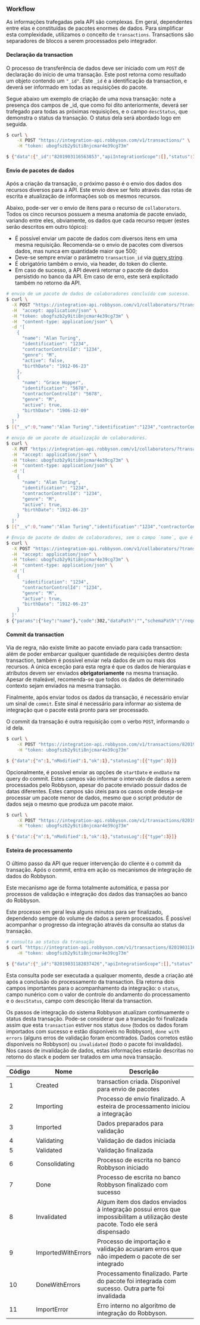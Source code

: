 ### Workflow

As informações trafegadas pela API são complexas. Em geral, dependentes entre elas e constituídas de pacotes enormes de dados. Para simplificar esta complexidade, utilizamos o conceito de `transactions`. Transactions são separadores de blocos a serem processados pelo integrador.

#### Declaração da transaction

O processo de transferência de dados deve ser iniciado com um `POST` de declaração do início de uma transação. Este post retorna como resultado um objeto contendo um `"_id"`. Este `_id` é a identificação da transaction, e deverá ser informado em todas as requisições do pacote.

Segue abaixo um exemplo de criação de uma nova transação: note a presença dos campos de _id, que como foi dito anteriormente, deverá ser trafegado para todas as próximas requisições, e o campo `descStatus`, que demonstra o status da transação. O status dela será abordado logo em seguida.

```bash
$ curl \
    -X POST "https://integration-api.robbyson.com/v1/transactions/" \
    -H "token: ubogfszb2y9iti8njcmar4e39cg73m"

$ {"data":{"_id":"8201903116563853","apiIntegrationScope":[],"status":1,"descStatus":"Created","date":"2019-01-31T16:56:03.824Z"},"statusLog":[{"type":3}]}
```

#### Envio de pacotes de dados

Após a criação da transação, o próximo passo é o envio dos dados dos recursos diversos para a API. Este envio deve ser feito através das rotas de escrita e atualização de informações sob os mesmos recursos. 

Abaixo, pode-ser ver o envio de itens para o recurso de `collaborators`. Todos os cinco recursos possuem a mesma anatomia de pacote enviado, variando entre eles, obviamente, os dados que cada recurso requer (estes serão descritos em outro tópico):

- É possível enviar um pacote de dados com diversos itens em uma mesma requisição. Recomenda-se o envio de pacotes com diversos dados, mas nunca em quantidade maior que 500;
- Deve-se sempre enviar o parâmetro `transaction_id` via [query string](https://en.wikipedia.org/wiki/Query_string).
- É obrigatório também o envio, via header, do token do cliente.
- Em caso de sucesso, a API deverá retornar o pacote de dados persistido no banco da API. Em caso de erro, este será explicitado também no retorno da API.

```bash
# envio de um pacote de dados de colaboradores concluído com sucesso.
$ curl \
  -X POST "https://integration-api.robbyson.com/v1/collaborators/?transaction_id=8201903116563853" \
  -H  "accept: application/json" \
  -H "token: ubogfszb2y9iti8njcmar4e39cg73m" \
  -H  "content-type: application/json" \
  -d '[
    {
      "name": "Alan Turing",
      "identification": "1234",
      "contractorControlId": "1234",
      "genre": "M",
      "active": false,
      "birthDate": "1912-06-23"
    },
    {
      "name": "Grace Hopper",
      "identification": "5678",
      "contractorControlId": "5678",
      "genre": "M",
      "active": true,
      "birthDate": "1906-12-09"
    }
  ]'
$ [{"__v":0,"name":"Alan Turing","identification":"1234","contractorControlId":"1234","genre":"M","active":false,"birthDate":"1912-06-23","stackId":"8201903116563853","contractorId":"8"},{"__v":0,"name":"Grace Hopper","identification":"5678","contractorControlId":"5678","genre":"M","active":true,"birthDate":"1906-12-09","stackId":"8201903116563853","contractorId":"8"}]
```

```bash
# envio de um pacote de atualização de colaboradores.
$ curl \
  -X PUT "https://integration-api.robbyson.com/v1/collaborators/?transaction_id=8201903116563853" \
  -H  "accept: application/json" \
  -H "token: ubogfszb2y9iti8njcmar4e39cg73m" \
  -H  "content-type: application/json" \
  -d '[
    {
      "name": "Alan Turing",
      "identification": "1234",
      "contractorControlId": "1234",
      "genre": "M",
      "active": true,
      "birthDate": "1912-06-23"
    }
  ]'
$ [{"__v":0,"name":"Alan Turing","identification":"1234","contractorControlId":"1234","genre":"M","active":true,"birthDate":"1912-06-23","stackId":"8201903116563853","contractorId":"8"}]
```

```bash
# Envio de pacote de dados de colaboradores, sem o campo `name`, que é obrigatório para este recurso.
$ curl \
  -X POST "https://integration-api.robbyson.com/v1/collaborators/?transaction_id=8201903116563853" \
  -H  "accept: application/json" \
  -H "token: ubogfszb2y9iti8njcmar4e39cg73m" \
  -H  "content-type: application/json" \
  -d '[
    {
      "identification": "1234",
      "contractorControlId": "1234",
      "genre": "M",
      "active": true,
      "birthDate": "1912-06-23"
    }
  ]'
$ {"params":{"key":"name"},"code":302,"dataPath":"","schemaPath":"/required/0","subErrors":null,"status":400,"name":"Error","message":"The \"collaborators\" body parameter is invalid ([{\"identification\":\"1234\",\"contractorControlId\":\"1234\",\"genre\":\"M\",\"active\":true,\"birthDate\":\"1912-06-23\"}]) \nUnable to parse array item at index 0 ({\"identification\":\"1234\",\"contractorControlId\":\"1234\",\"genre\":\"M\",\"active\":true,\"birthDate\":\"1912-06-23\"}). \nJSON Schema validation error. \nData path: \"undefined[0].\" \nSchema path: \"/required/0\" \nMissing required property: name"}
```

#### Commit da transaction

Via de regra, não existe limite ao pacote enviado para cada transaction: além de poder embarcar qualquer quantidade de requisições dentro desta transaction, também é possível enviar nela dados de um ou mais dos recursos. A única exceção para esta regra é que os dados de hierarquias e atributos devem ser enviados **obrigatoriamente** na mesma transação. Apesar de maleável, recomenda-se que todos os dados de determinado contexto sejam enviados na mesma transação.

Finalmente, após enviar todos os dados da transação, é necessário enviar um sinal de `commit`. Este sinal é necessário para informar ao sistema de integração que o pacote está pronto para ser processado.

O commit da transação é outra requisição com o verbo `POST`, informando o id dela.

```bash
$ curl \
    -X POST "https://integration-api.robbyson.com/v1/transactions/8201903116563853" \
    -H "token: ubogfszb2y9iti8njcmar4e39cg73m"

$ {"data":{"n":1,"nModified":1,"ok":1},"statusLog":[{"type":3}]}
```

Opcionalmente, é possível enviar as opções de `startDate` e `endDate` na query do commit. Estes campos vão informar o intervalo de dados a serem processados pelo Robbyson, apesar do pacote enviado possuir dados de datas diferentes. Estes campos são úteis para os casos onde deseja-se processar um pacote menor de dados, mesmo que o script produtor de dados seja o mesmo que produza um pacote maior.

```bash
$ curl \
    -X POST "https://integration-api.robbyson.com/v1/transactions/8201903116563853?startDate=2000-01-01&endDate=2000-01-20" \
    -H "token: ubogfszb2y9iti8njcmar4e39cg73m"

$ {"data":{"n":1,"nModified":1,"ok":1},"statusLog":[{"type":3}]}
```


#### Esteira de processamento

O último passo da API que requer intervenção do cliente é o commit da transação. Após o commit, entra em ação os mecanismos de integração de dados do Robbyson.

Este mecanismo age de forma totalmente automática, e passa por processos de validação e integração dos dados das transações ao banco do Robbyson.

Este processo em geral leva alguns minutos para ser finalizado, dependendo sempre do volume de dados a serem processados. É possível acompanhar o progresso da integração através da consulta ao status da transação.

```bash
# consulta ao status da transação
$ curl "https://integration-api.robbyson.com/v1/transactions/8201903116563853" \
    -H "token: ubogfszb2y9iti8njcmar4e39cg73m"

$ {"data":{"_id":"82019031182037426","apiIntegrationScope":[],"status":1,"descStatus":"Created","date":"2019-01-31T18:20:37.402Z"},"statusLog":[{"type":3}]}
```

Esta consulta pode ser executada a qualquer momento, desde a criação até após a conclusão do processamento da transaction. Ela retorna dois campos importantes para o acompanhamento da integração: o `status`, campo nunérico com o valor de controle do andamento do processamento e o `descStatus`, campo com descrição literal da transaction.

Os passos de integração do sistema Robbyson atualizam continuamente o status desta transação. Pode-se considerar que a transação foi finalizada assim que esta `transaction` estiver nos status `done` (todos os dados foram importados com sucesso e estão disponíveis no Robbyson), `done with errors` (alguns erros de validação foram encontrados. Dados corretos estão disponíveis no Robbyson) ou `invalidated` (todo o pacote foi invalidado). Nos casos de invalidação de dados, estas informações estarão descritas no retorno do stack e podem ser tratados em uma nova transação.

| Código | Nome | Descrição |
| - | - | - |
| 1 | Created | transaction criada. Disponível para envio de pacotes |
| 2 | Importing | Processo de envio finalizado. A esteira de processamento iniciou a integração  |
| 3 | Imported | Dados preparados para validação |
| 4 | Validating | Validação de dados iniciada |
| 5 | Validated | Validação finalizada |
| 6 | Consolidating | Processo de escrita no banco Robbyson iniciado |
| 7 | Done | Processo de escrita no banco Robbyson finalizado com sucesso |
| 8 | Invalidated | Algum item dos dados enviados à integração possui erros que impossibilitam a utilização deste pacote. Todo ele será dispensado |
| 9 | ImportedWithErrors | Processo de importação e validação acusaram erros que não impedem o pacote de ser integrado |
| 10 | DoneWithErrors | Processamento finalizado. Parte do pacote foi integrada com sucesso. Outra parte foi invalidada |
| 11 | ImportError | Erro interno no algoritmo de integração do Robbyson. |


